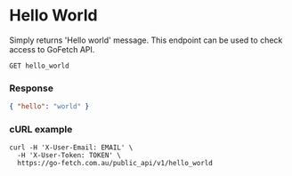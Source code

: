 # Hello World

Simply returns 'Hello world' message. This endpoint can be used to check access to GoFetch API.

`GET hello_world`


### Response

```JSON
{ "hello": "world" }
```


### cURL example

```shell
curl -H 'X-User-Email: EMAIL' \
  -H 'X-User-Token: TOKEN' \
  https://go-fetch.com.au/public_api/v1/hello_world
```



